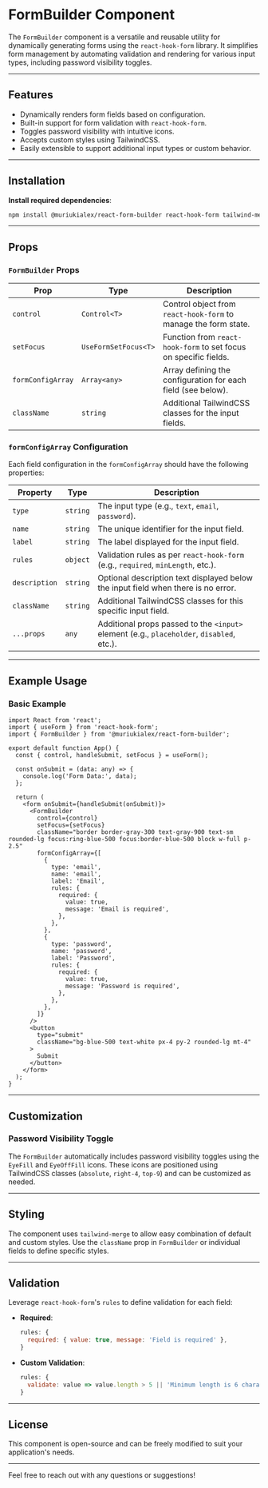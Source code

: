 # FormBuilder Component

The `FormBuilder` component is a versatile and reusable utility for dynamically generating forms using the `react-hook-form` library. It simplifies form management by automating validation and rendering for various input types, including password visibility toggles.

---

## Features

- Dynamically renders form fields based on configuration.
- Built-in support for form validation with `react-hook-form`.
- Toggles password visibility with intuitive icons.
- Accepts custom styles using TailwindCSS.
- Easily extensible to support additional input types or custom behavior.

---

## Installation

**Install required dependencies**:

```bash
npm install @muriukialex/react-form-builder react-hook-form tailwind-merge
```

---

## Props

### `FormBuilder` Props

| Prop              | Type                 | Description                                                      |
| ----------------- | -------------------- | ---------------------------------------------------------------- |
| `control`         | `Control<T>`         | Control object from `react-hook-form` to manage the form state.  |
| `setFocus`        | `UseFormSetFocus<T>` | Function from `react-hook-form` to set focus on specific fields. |
| `formConfigArray` | `Array<any>`         | Array defining the configuration for each field (see below).     |
| `className`       | `string`             | Additional TailwindCSS classes for the input fields.             |

### `formConfigArray` Configuration

Each field configuration in the `formConfigArray` should have the following properties:

| Property      | Type     | Description                                                                               |
| ------------- | -------- | ----------------------------------------------------------------------------------------- |
| `type`        | `string` | The input type (e.g., `text`, `email`, `password`).                                       |
| `name`        | `string` | The unique identifier for the input field.                                                |
| `label`       | `string` | The label displayed for the input field.                                                  |
| `rules`       | `object` | Validation rules as per `react-hook-form` (e.g., `required`, `minLength`, etc.).          |
| `description` | `string` | Optional description text displayed below the input field when there is no error.         |
| `className`   | `string` | Additional TailwindCSS classes for this specific input field.                             |
| `...props`    | `any`    | Additional props passed to the `<input>` element (e.g., `placeholder`, `disabled`, etc.). |

---

## Example Usage

### Basic Example

```tsx
import React from 'react';
import { useForm } from 'react-hook-form';
import { FormBuilder } from '@muriukialex/react-form-builder';

export default function App() {
  const { control, handleSubmit, setFocus } = useForm();

  const onSubmit = (data: any) => {
    console.log('Form Data:', data);
  };

  return (
    <form onSubmit={handleSubmit(onSubmit)}>
      <FormBuilder
        control={control}
        setFocus={setFocus}
        className="border border-gray-300 text-gray-900 text-sm rounded-lg focus:ring-blue-500 focus:border-blue-500 block w-full p-2.5"
        formConfigArray={[
          {
            type: 'email',
            name: 'email',
            label: 'Email',
            rules: {
              required: {
                value: true,
                message: 'Email is required',
              },
            },
          },
          {
            type: 'password',
            name: 'password',
            label: 'Password',
            rules: {
              required: {
                value: true,
                message: 'Password is required',
              },
            },
          },
        ]}
      />
      <button
        type="submit"
        className="bg-blue-500 text-white px-4 py-2 rounded-lg mt-4"
      >
        Submit
      </button>
    </form>
  );
}
```

---

## Customization

### Password Visibility Toggle

The `FormBuilder` automatically includes password visibility toggles using the `EyeFill` and `EyeOffFill` icons. These icons are positioned using TailwindCSS classes (`absolute`, `right-4`, `top-9`) and can be customized as needed.

---

## Styling

The component uses `tailwind-merge` to allow easy combination of default and custom styles. Use the `className` prop in `FormBuilder` or individual fields to define specific styles.

---

## Validation

Leverage `react-hook-form`'s `rules` to define validation for each field:

- **Required**:
  ```js
  rules: {
    required: { value: true, message: 'Field is required' },
  }
  ```
- **Custom Validation**:
  ```js
  rules: {
    validate: value => value.length > 5 || 'Minimum length is 6 characters',
  }
  ```

---

## License

This component is open-source and can be freely modified to suit your application's needs.

---

Feel free to reach out with any questions or suggestions!
